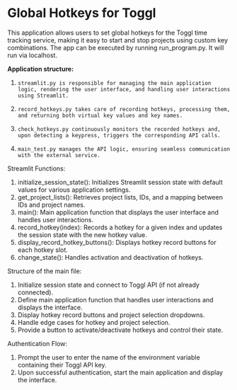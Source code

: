 # **Global Hotkeys for Toggl**

This application allows users to set global hotkeys for the Toggl time tracking service, making it easy to start and stop projects using custom key combinations.
The app can be executed by running run_program.py. It will run via localhost.

**Application structure:**
1.     streamlit.py is responsible for managing the main application logic, rendering the user interface, and handling user interactions using Streamlit.
2.     record_hotkeys.py takes care of recording hotkeys, processing them, and returning both virtual key values and key names.
3.     check_hotkeys.py continuously monitors the recorded hotkeys and, upon detecting a keypress, triggers the corresponding API calls.
4.     main_test.py manages the API logic, ensuring seamless communication with the external service.


Streamlit Functions:
1. initialize_session_state(): Initializes Streamlit session state with default values for various application settings.
2. get_project_lists(): Retrieves project lists, IDs, and a mapping between IDs and project names.
3. main(): Main application function that displays the user interface and handles user interactions.
4. record_hotkey(index): Records a hotkey for a given index and updates the session state with the new hotkey value.
5. display_record_hotkey_buttons(): Displays hotkey record buttons for each hotkey slot.
6. change_state(): Handles activation and deactivation of hotkeys.

Structure of the main file:
1. Initialize session state and connect to Toggl API (if not already connected).
2. Define main application function that handles user interactions and displays the interface.
3. Display hotkey record buttons and project selection dropdowns.
4. Handle edge cases for hotkey and project selection.
5. Provide a button to activate/deactivate hotkeys and control their state.

Authentication Flow:
1. Prompt the user to enter the name of the environment variable containing their Toggl API key.
2. Upon successful authentication, start the main application and display the interface.
